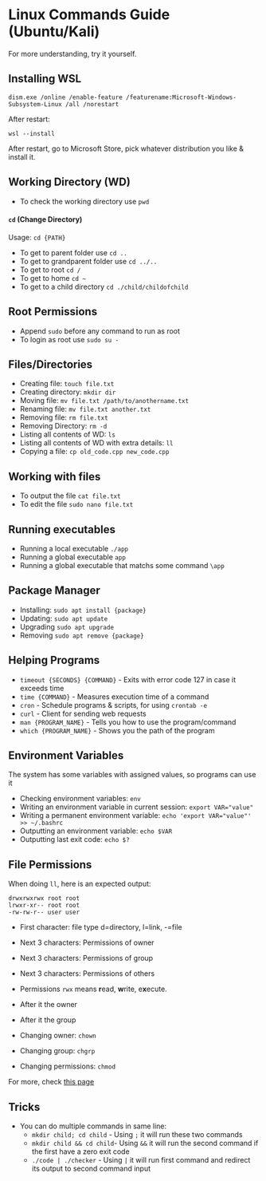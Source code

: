 # Linux Commands Guide (Ubuntu/Kali)
For more understanding, try it yourself.

## Installing WSL
```
dism.exe /online /enable-feature /featurename:Microsoft-Windows-Subsystem-Linux /all /norestart
```
After restart:
```
wsl --install
```
After restart, go to Microsoft Store, pick whatever distribution you like & install it.

## Working Directory (WD)
- To check the working directory use `pwd`
#### `cd` (Change Directory)
Usage: `cd {PATH}`
- To get to parent folder use `cd ..`
- To get to grandparent folder use `cd ../..`
- To get to root `cd /`
- To get to home `cd ~`
- To get to a child directory `cd ./child/childofchild`

## Root Permissions
- Append `sudo` before any command to run as root
- To login as root use `sudo su -`

## Files/Directories
- Creating file: `touch file.txt`
- Creating directory: `mkdir dir`
- Moving file: `mv file.txt /path/to/anothername.txt`
- Renaming file: `mv file.txt another.txt`
- Removing file: `rm file.txt`
- Removing Directory: `rm -d`
- Listing all contents of WD: `ls`
- Listing all contents of WD with extra details: `ll`
- Copying a file: `cp old_code.cpp new_code.cpp`

## Working with files
- To output the file `cat file.txt`
- To edit the file `sudo nano file.txt`

## Running executables
- Running a local executable `./app`
- Running a global executable `app`
- Running a global executable that matchs some command `\app`

## Package Manager
- Installing: `sudo apt install {package}`
- Updating: `sudo apt update`
- Upgrading `sudo apt upgrade`
- Removing `sudo apt remove {package}`

## Helping Programs
- `timeout {SECONDS} {COMMAND}` - Exits with error code 127 in case it exceeds time
- `time {COMMAND}` - Measures execution time of a command
- `cron` - Schedule programs & scripts, for using `crontab -e`
- `curl` - Client for sending web requests
- `man {PROGRAM_NAME}` - Tells you how to use the program/command
- `which {PROGRAM_NAME}` - Shows you the path of the program

## Environment Variables
The system has some variables with assigned values, so programs can use it
- Checking environment variables: `env`
- Writing an environment variable in current session: `export VAR="value"`
- Writing a permanent environment variable: `echo 'export VAR="value"' >> ~/.bashrc`
- Outputting an environment variable: `echo $VAR`
- Outputting last exit code: `echo $?`

## File Permissions
When doing `ll`, here is an expected output:
```
drwxrwxrwx root root
lrwxr-xr-- root root
-rw-rw-r-- user user
```
- First character: file type d=directory, l=link, -=file
- Next 3 characters: Permissions of owner
- Next 3 characters: Permissions of group
- Next 3 characters: Permissions of others
- Permissions `rwx` means **r**ead, **w**rite, e**x**ecute.
- After it the owner
- After it the group

- Changing owner: `chown`
- Changing group: `chgrp`
- Changing permissions: `chmod`

For more, check [this page](https://help.ubuntu.com/community/FilePermissions)
## Tricks
- You can do multiple commands in same line:
  - `mkdir child; cd child` - Using `;` it will run these two commands
  - `mkdir child && cd child`- Using `&&` it will run the second command if the first have a zero exit code
  - `./code | ./checker` - Using `|` it will run first command and redirect its output to second command input

